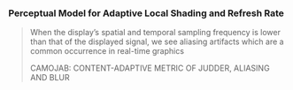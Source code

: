 ### Perceptual Model for Adaptive Local Shading and Refresh Rate

> When the display’s spatial and temporal sampling frequency is lower than that of the displayed signal, we see aliasing artifacts which are a common occurrence in real-time graphics
>
> CAMOJAB: CONTENT-ADAPTIVE METRIC OF JUDDER, ALIASING AND BLUR